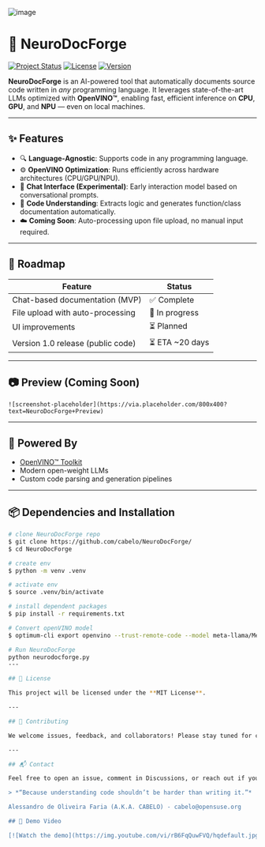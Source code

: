 
![image](https://github.com/user-attachments/assets/7de1254d-b078-401d-9390-f58a10ada536)

# 🧠 NeuroDocForge

[![Project Status](https://img.shields.io/badge/status-in%20development-yellow)](#)
[![License](https://img.shields.io/badge/license-MIT-blue.svg)](#license)
[![Version](https://img.shields.io/badge/version-1.0--rc1-informational)](#)

**NeuroDocForge** is an AI-powered tool that automatically documents source code written in *any* programming language. It leverages state-of-the-art LLMs optimized with **OpenVINO™**, enabling fast, efficient inference on **CPU**, **GPU**, and **NPU** — even on local machines.

---

## ✨ Features

- 🔍 **Language-Agnostic**: Supports code in any programming language.
- ⚙️ **OpenVINO Optimization**: Runs efficiently across hardware architectures (CPU/GPU/NPU).
- 💬 **Chat Interface (Experimental)**: Early interaction model based on conversational prompts.
- 📄 **Code Understanding**: Extracts logic and generates function/class documentation automatically.
- ☁️ **Coming Soon**: Auto-processing upon file upload, no manual input required.

---

## 🚧 Roadmap

| Feature                             | Status        |
|-------------------------------------|---------------|
| Chat-based documentation (MVP)      | ✅ Complete    |
| File upload with auto-processing    | 🚧 In progress |
| UI improvements                     | ⏳ Planned     |
| Version 1.0 release (public code)   | ⏳ ETA ~20 days |

---

## 📷 Preview (Coming Soon)

<!-- You can add a screenshot or GIF later here -->
```
![screenshot-placeholder](https://via.placeholder.com/800x400?text=NeuroDocForge+Preview)
```

---

## 🧠 Powered By

- [OpenVINO™ Toolkit](https://www.intel.com/openvino)
- Modern open-weight LLMs
- Custom code parsing and generation pipelines

---

## 📦  Dependencies and Installation
```bash
# clone NeuroDocForge repo
$ git clone https://github.com/cabelo/NeuroDocForge/
$ cd NeuroDocForge

# create env
$ python -m venv .venv

# activate env
$ source .venv/bin/activate

# install dependent packages
$ pip install -r requirements.txt

# Convert openVINO model
$ optimum-cli export openvino --trust-remote-code --model meta-llama/Meta-Llama-3-8B-Instruct Meta-Llama-3-8B-Instruct-ov

# Run NeuroDocForge
python neurodocforge.py
---

## 📜 License

This project will be licensed under the **MIT License**.

---

## 🤝 Contributing

We welcome issues, feedback, and collaborators! Please stay tuned for contribution guidelines after the public release.

---

## 📬 Contact

Feel free to open an issue, comment in Discussions, or reach out if you'd like to collaborate.

> *“Because understanding code shouldn’t be harder than writing it.”*

Alessandro de Oliveira Faria (A.K.A. CABELO) - cabelo@opensuse.org

## 🎥 Demo Video

[![Watch the demo](https://img.youtube.com/vi/rB6FqQuwFVQ/hqdefault.jpg)](https://www.youtube.com/watch?v=rB6FqQuwFVQ)


